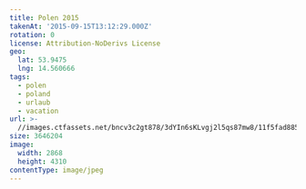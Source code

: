 ```yaml
---
title: Polen 2015
takenAt: '2015-09-15T13:12:29.000Z'
rotation: 0
license: Attribution-NoDerivs License
geo:
  lat: 53.9475
  lng: 14.560666
tags:
  - polen
  - poland
  - urlaub
  - vacation
url: >-
  //images.ctfassets.net/bncv3c2gt878/3dYIn6sKLvgj2l5qs87mw8/11f5fad885e35c6177914df8b4426a3d/polen-2015_25836931482_o
size: 3646204
image:
  width: 2868
  height: 4310
contentType: image/jpeg
---
```


